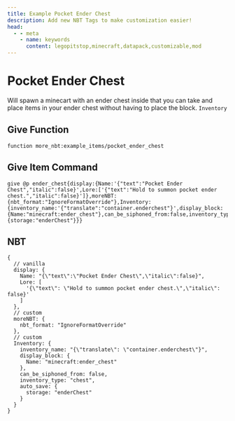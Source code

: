 ```yaml
---
title: Example Pocket Ender Chest
description: Add new NBT Tags to make customization easier! 
head:
  - - meta
    - name: keywords
      content: legopitstop,minecraft,datapack,customizable,mod
---
```


# Pocket Ender Chest

Will spawn a minecart with an ender chest inside that you can take and place items in your ender chest without having to place the block. `Inventory`

## Give Function

```
function more_nbt:example_items/pocket_ender_chest
```

## Give Item Command

```
give @p ender_chest{display:{Name:'{"text":"Pocket Ender Chest","italic":false}',Lore:['{"text":"Hold to summon pocket ender chest.","italic":false}']},moreNBT:{nbt_format:"IgnoreFormatOverride"},Inventory:{inventory_name:'{"translate":"container.enderchest"}',display_block:{Name:"minecraft:ender_chest"},can_be_siphoned_from:false,inventory_type:"chest",auto_save:{storage:"enderChest"}}}
```

## NBT

```snbt
{
  // vanilla
  display: {
    Name: "{\"text\":\"Pocket Ender Chest\",\"italic\":false}",
    Lore: [
      '{\"text\": \"Hold to summon pocket ender chest.\",\"italic\": false}'
    ]
  },
  // custom
  moreNBT: {
    nbt_format: "IgnoreFormatOverride"
  },
  // custom
  Inventory: {
    inventory_name: "{\"translate\": \"container.enderchest\"}",
    display_block: {
      Name: "minecraft:ender_chest"
    },
    can_be_siphoned_from: false,
    inventory_type: "chest",
    auto_save: {
      storage: "enderChest"
    }
  }
}
```
